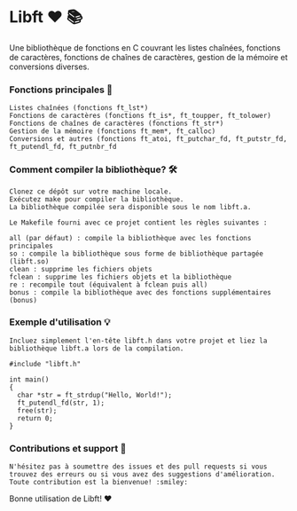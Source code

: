 # Libft :heart: :books:
Une bibliothèque de fonctions en C couvrant les listes chaînées, fonctions de caractères, fonctions de chaînes de caractères, gestion de la mémoire et conversions diverses.
### Fonctions principales :rocket:
    Listes chaînées (fonctions ft_lst*)
    Fonctions de caractères (fonctions ft_is*, ft_toupper, ft_tolower)
    Fonctions de chaînes de caractères (fonctions ft_str*)
    Gestion de la mémoire (fonctions ft_mem*, ft_calloc)
    Conversions et autres (fonctions ft_atoi, ft_putchar_fd, ft_putstr_fd, ft_putendl_fd, ft_putnbr_fd
### Comment compiler la bibliothèque? :hammer_and_wrench:
    Clonez ce dépôt sur votre machine locale.
    Exécutez make pour compiler la bibliothèque.
    La bibliothèque compilée sera disponible sous le nom libft.a.
    
    Le Makefile fourni avec ce projet contient les règles suivantes :

    all (par défaut) : compile la bibliothèque avec les fonctions principales
    so : compile la bibliothèque sous forme de bibliothèque partagée (libft.so)
    clean : supprime les fichiers objets
    fclean : supprime les fichiers objets et la bibliothèque
    re : recompile tout (équivalent à fclean puis all)
    bonus : compile la bibliothèque avec des fonctions supplémentaires (bonus)
### Exemple d'utilisation :bulb:
    Incluez simplement l'en-tête libft.h dans votre projet et liez la bibliothèque libft.a lors de la compilation.
    
    #include "libft.h"

    int main()
    {
      char *str = ft_strdup("Hello, World!");
      ft_putendl_fd(str, 1);
      free(str);
      return 0;
    }
### Contributions et support :raising_hand:
    N'hésitez pas à soumettre des issues et des pull requests si vous trouvez des erreurs ou si vous avez des suggestions d'amélioration. Toute contribution est la bienvenue! :smiley:

Bonne utilisation de Libft! :heart:
